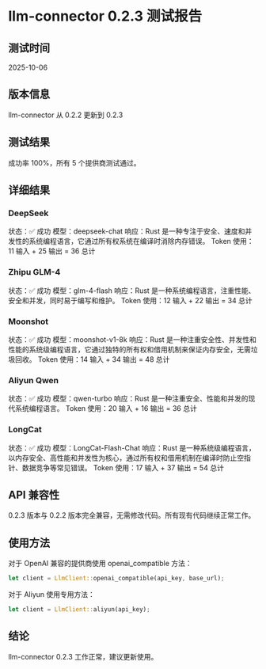 # llm-connector 0.2.3 测试报告

## 测试时间
2025-10-06

## 版本信息
llm-connector 从 0.2.2 更新到 0.2.3

## 测试结果
成功率 100%，所有 5 个提供商测试通过。

## 详细结果

### DeepSeek
状态：✅ 成功
模型：deepseek-chat
响应：Rust 是一种专注于安全、速度和并发性的系统编程语言，它通过所有权系统在编译时消除内存错误。
Token 使用：11 输入 + 25 输出 = 36 总计

### Zhipu GLM-4
状态：✅ 成功
模型：glm-4-flash
响应：Rust 是一种系统编程语言，注重性能、安全和并发，同时易于编写和维护。
Token 使用：12 输入 + 22 输出 = 34 总计

### Moonshot
状态：✅ 成功
模型：moonshot-v1-8k
响应：Rust 是一种注重安全性、并发性和性能的系统级编程语言，它通过独特的所有权和借用机制来保证内存安全，无需垃圾回收。
Token 使用：14 输入 + 34 输出 = 48 总计

### Aliyun Qwen
状态：✅ 成功
模型：qwen-turbo
响应：Rust 是一种注重安全、性能和并发的现代系统编程语言。
Token 使用：20 输入 + 16 输出 = 36 总计

### LongCat
状态：✅ 成功
模型：LongCat-Flash-Chat
响应：Rust 是一种系统级编程语言，以内存安全、高性能和并发性为核心，通过所有权和借用机制在编译时防止空指针、数据竞争等常见错误。
Token 使用：17 输入 + 37 输出 = 54 总计

## API 兼容性
0.2.3 版本与 0.2.2 版本完全兼容，无需修改代码。所有现有代码继续正常工作。

## 使用方法

对于 OpenAI 兼容的提供商使用 openai_compatible 方法：

```rust
let client = LlmClient::openai_compatible(api_key, base_url);
```

对于 Aliyun 使用专用方法：

```rust
let client = LlmClient::aliyun(api_key);
```

## 结论
llm-connector 0.2.3 工作正常，建议更新使用。


